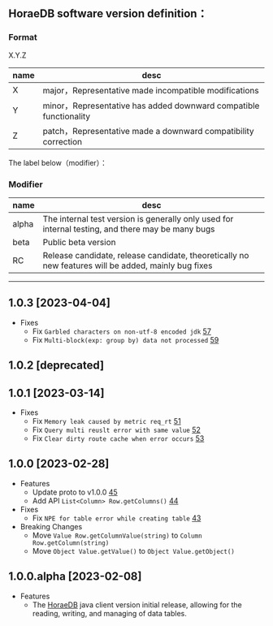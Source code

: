 ## HoraeDB software version definition：

### Format
X.Y.Z

| name | desc                                                             |
| --- |------------------------------------------------------------------|
| X | major，Representative made incompatible modifications             |
| Y | minor，Representative has added downward compatible functionality |
| Z | patch，Representative made a downward compatibility correction    |

The label below（modifier）：
### Modifier
| name  | desc |
|-------| --- |
| alpha | The internal test version is generally only used for internal testing, and there may be many bugs |
| beta  | Public beta version |
| RC    | Release candidate, release candidate, theoretically no new features will be added, mainly bug fixes |

---
## 1.0.3 [2023-04-04]
- Fixes
  - Fix `Garbled characters on non-utf-8 encoded jdk` [57](https://github.com/CeresDB/horaedb-client-java/pull/57)
  - Fix `Multi-block(exp: group by) data not processed` [59](https://github.com/CeresDB/horaedb-client-java/pull/59)

## 1.0.2 [deprecated]

## 1.0.1 [2023-03-14]
- Fixes
  - Fix `Memory leak caused by metric req_rt` [51](https://github.com/CeresDB/horaedb-client-java/pull/51)
  - Fix `Query multi reuslt error with same value` [52](https://github.com/CeresDB/horaedb-client-java/pull/52)
  - Fix `Clear dirty route cache when error occurs` [53](https://github.com/CeresDB/horaedb-client-java/pull/53)

## 1.0.0 [2023-02-28]
- Features
  - Update proto to v1.0.0 [45](https://github.com/CeresDB/horaedb-client-java/pull/45)
  - Add API `List<Column> Row.getColumns()` [44](https://github.com/CeresDB/horaedb-client-java/pull/44)
- Fixes
  - Fix `NPE for table error while creating table` [43](https://github.com/CeresDB/horaedb-client-java/pull/43)
- Breaking Changes
  - Move `Value Row.getColumnValue(string)` to `Column Row.getColumn(string)`
  - Move `Object Value.getValue()` to `Object Value.getObject()`

## 1.0.0.alpha [2023-02-08]
- Features
  - The [HoraeDB](https://github.com/CeresDB/horaedb/tree/main) java client version initial release, allowing for the reading, writing, and managing of data tables.
